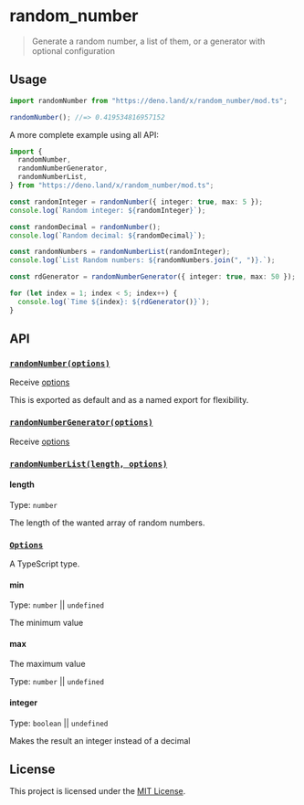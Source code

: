 # random_number

> Generate a random number, a list of them, or a generator with optional
> configuration

## Usage

```typescript
import randomNumber from "https://deno.land/x/random_number/mod.ts";

randomNumber(); //=> 0.419534816957152
```

A more complete example using all API:

```typescript
import {
  randomNumber,
  randomNumberGenerator,
  randomNumberList,
} from "https://deno.land/x/random_number/mod.ts";

const randomInteger = randomNumber({ integer: true, max: 5 });
console.log(`Random integer: ${randomInteger}`);

const randomDecimal = randomNumber();
console.log(`Random decimal: ${randomDecimal}`);

const randomNumbers = randomNumberList(randomInteger);
console.log(`List Random numbers: ${randomNumbers.join(", ")}.`);

const rdGenerator = randomNumberGenerator({ integer: true, max: 50 });

for (let index = 1; index < 5; index++) {
  console.log(`Time ${index}: ${rdGenerator()}`);
}
```

## API

### [`randomNumber(options)`](./mod.ts#L8)

Receive [options](#options)

This is exported as default and as a named export for flexibility.

### [`randomNumberGenerator(options)`](./mod.ts#L19)

Receive [options](#options)

### [`randomNumberList(length, options)`](./mod.ts#L34)

#### length

Type: `number`

The length of the wanted array of random numbers.

### [`Options`](./utils.ts#L7)

A TypeScript type.

#### min

Type: `number` || `undefined`

The minimum value

#### max

The maximum value

Type: `number` || `undefined`

#### integer

Type: `boolean` || `undefined`

Makes the result an integer instead of a decimal

## License

This project is licensed under the [MIT License](./LICENSE.md).
